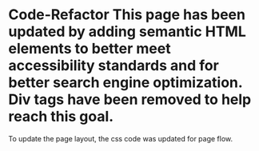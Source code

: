 # Code-Refactor This page has been updated by adding semantic HTML elements to better meet accessibility standards and for better search engine optimization. Div tags have been removed to help reach this goal. 

To update the page layout, the css code was updated for page flow. 